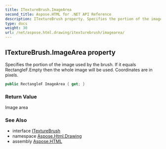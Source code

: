 ```yaml
---
title: ITextureBrush.ImageArea
second_title: Aspose.HTML for .NET API Reference
description: ITextureBrush property. Specifies the portion of the image used by the brush. If it equals RectangleF.Empty then the whole image will be used. Coordinates are in pixels
type: docs
weight: 30
url: /net/aspose.html.drawing/itexturebrush/imagearea/
---
```

## ITextureBrush.ImageArea property

Specifies the portion of the image used by the brush. If it equals RectangleF.Empty then the whole image will be used. Coordinates are in pixels.

```csharp
public RectangleF ImageArea { get; }
```

### Return Value

Image area

### See Also

* interface [ITextureBrush](../)
* namespace [Aspose.Html.Drawing](../../itexturebrush/)
* assembly [Aspose.HTML](../../../)
